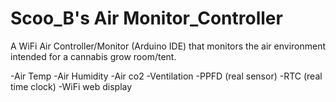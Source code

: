# Scoo_B's Air Monitor_Controller
A WiFi Air Controller/Monitor (Arduino IDE) 
that monitors the air environment intended for
a cannabis grow room/tent.

-Air Temp
-Air Humidity
-Air co2
-Ventilation
-PPFD (real sensor)
-RTC (real time clock)
-WiFi web display

